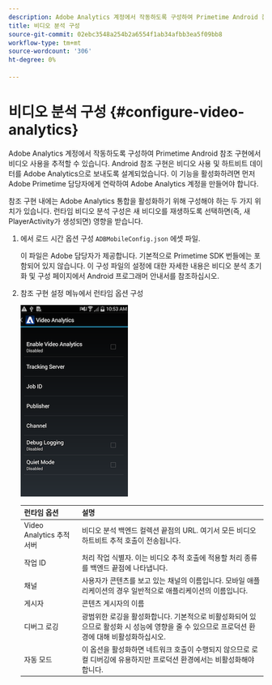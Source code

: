 ```yaml
---
description: Adobe Analytics 계정에서 작동하도록 구성하여 Primetime Android 참조 구현에서 비디오 사용을 추적할 수 있습니다.
title: 비디오 분석 구성
source-git-commit: 02ebc3548a254b2a6554f1ab34afbb3ea5f09bb8
workflow-type: tm+mt
source-wordcount: '306'
ht-degree: 0%

---
```


# 비디오 분석 구성 {#configure-video-analytics}

Adobe Analytics 계정에서 작동하도록 구성하여 Primetime Android 참조 구현에서 비디오 사용을 추적할 수 있습니다. Android 참조 구현은 비디오 사용 및 하트비트 데이터를 Adobe Analytics으로 보내도록 설계되었습니다. 이 기능을 활성화하려면 먼저 Adobe Primetime 담당자에게 연락하여 Adobe Analytics 계정을 만들어야 합니다.

참조 구현 내에는 Adobe Analytics 통합을 활성화하기 위해 구성해야 하는 두 가지 위치가 있습니다. 런타임 비디오 분석 구성은 새 비디오를 재생하도록 선택하면(즉, 새 PlayerActivity가 생성되면) 영향을 받습니다.

1. 에서 로드 시간 옵션 구성 `ADBMobileConfig.json` 에셋 파일.

   이 파일은 Adobe 담당자가 제공합니다. 기본적으로 Primetime SDK 번들에는 포함되어 있지 않습니다. 이 구성 파일의 설정에 대한 자세한 내용은 비디오 분석 초기화 및 구성 페이지에서 Android 프로그래머 안내서를 참조하십시오.
1. 참조 구현 설정 메뉴에서 런타임 옵션 구성

   ![](assets/img_psdk_ref_impl_va-settings-menu.png)

   | 런타임 옵션 | 설명 |
   |---|---|
   | Video Analytics 추적 서버 | 비디오 분석 백엔드 컬렉션 끝점의 URL. 여기서 모든 비디오 하트비트 추적 호출이 전송됩니다. |
   | 작업 ID | 처리 작업 식별자. 이는 비디오 추적 호출에 적용할 처리 종류를 백엔드 끝점에 나타냅니다. |
   | 채널 | 사용자가 콘텐츠를 보고 있는 채널의 이름입니다. 모바일 애플리케이션의 경우 일반적으로 애플리케이션의 이름입니다. |
   | 게시자 | 콘텐츠 게시자의 이름 |
   | 디버그 로깅 | 광범위한 로깅을 활성화합니다. 기본적으로 비활성화되어 있으므로 활성화 시 성능에 영향을 줄 수 있으므로 프로덕션 환경에 대해 비활성화하십시오. |
   | 자동 모드 | 이 옵션을 활성화하면 네트워크 호출이 수행되지 않으므로 로컬 디버깅에 유용하지만 프로덕션 환경에서는 비활성화해야 합니다. |

